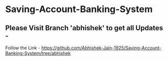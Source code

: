 # Saving-Account-Banking-System

## Please Visit Branch 'abhishek' to get all Updates -
Follow the Link - https://github.com/Abhishek-Jain-1925/Saving-Account-Banking-System/tree/abhishek
